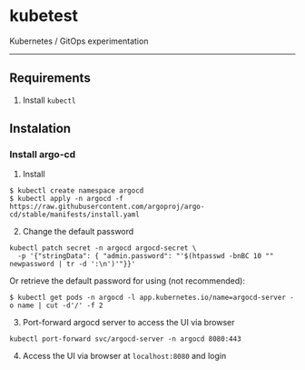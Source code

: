 # kubetest
Kubernetes / GitOps experimentation

---

## Requirements
1. Install `kubectl`

## Instalation

### Install argo-cd

1. Install
```
$ kubectl create namespace argocd
$ kubectl apply -n argocd -f https://raw.githubusercontent.com/argoproj/argo-cd/stable/manifests/install.yaml
```

2. Change the default password
```
kubectl patch secret -n argocd argocd-secret \
  -p '{"stringData": { "admin.password": "'$(htpasswd -bnBC 10 "" newpassword | tr -d ':\n')'"}}'
```

Or retrieve the default password for using (not recommended):
```
$ kubectl get pods -n argocd -l app.kubernetes.io/name=argocd-server -o name | cut -d'/' -f 2
```

3. Port-forward argocd server to access the UI via browser

```
kubectl port-forward svc/argocd-server -n argocd 8080:443
```

4. Access the UI via browser at `localhost:8080` and login



